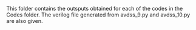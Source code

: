This folder contains the outsputs obtained for each of the codes in the Codes folder.
The verilog file generated from avdss_9.py and avdss_10.py are also given.
